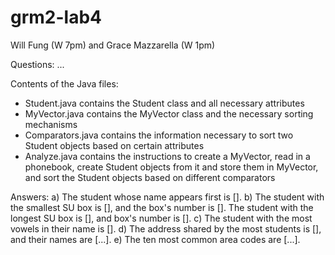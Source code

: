 # grm2-lab4

Will Fung (W 7pm) and Grace Mazzarella (W 1pm)

Questions:
...

Contents of the Java files:
- Student.java contains the Student class and all necessary attributes
- MyVector.java contains the MyVector class and the necessary sorting mechanisms
- Comparators.java contains the information necessary to sort two Student objects based on certain attributes
- Analyze.java contains the instructions to create a MyVector, read in a phonebook, create Student objects from it and store them in MyVector, and sort the Student objects based on different comparators

Answers:
a) The student whose name appears first is [].
b) The student with the smallest SU box is [], and the box's number is []. The student with the longest SU box is [], and box's number is [].
c) The student with the most vowels in their name is [].
d) The address shared by the most students is [], and their names are [...].
e) The ten most common area codes are [...].
